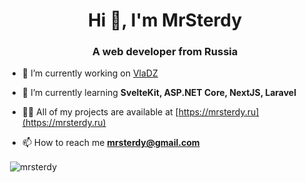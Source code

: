 <h1 align="center">Hi 👋, I'm MrSterdy</h1>
<h3 align="center">A web developer from Russia</h3>

- 🔭 I’m currently working on [VlaDZ](https://github.com/MrSterdy/vladz)

- 🌱 I’m currently learning **SvelteKit, ASP.NET Core, NextJS, Laravel**

- 👨‍💻 All of my projects are available at [https://mrsterdy.ru](https://mrsterdy.ru)

- 📫 How to reach me **mrsterdy@gmail.com**

<p>&nbsp;<img align="center" src="https://github-readme-stats.vercel.app/api?username=mrsterdy&show_icons=true&locale=en" alt="mrsterdy" /></p>
